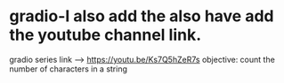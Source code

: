 # gradio-I also add the also have add the youtube channel link.
gradio series
link --> https://youtu.be/Ks7Q5hZeR7s
objective:  count the number of characters in a string

